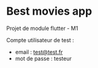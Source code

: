 # Best movies app

Projet de module flutter - M1

Compte utilisateur de test :
- email : test@test.fr
- mot de passe : testeur

